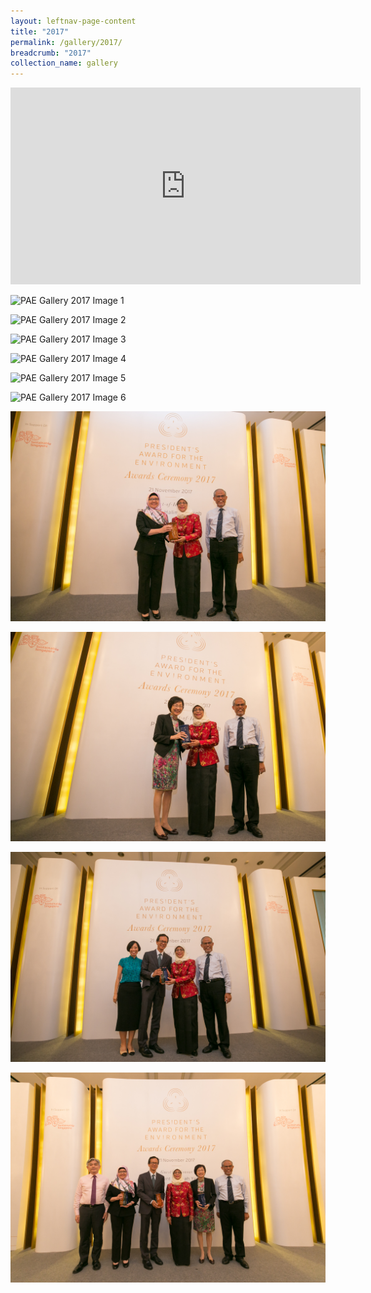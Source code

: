 ```yaml
---
layout: leftnav-page-content
title: "2017"
permalink: /gallery/2017/
breadcrumb: "2017"
collection_name: gallery
---
```


<div class="bp-youtube">
<iframe width="560" height="315" src="https://www.youtube.com/watch?v=9VT45F1ZXm0" frameborder="0" allow="accelerometer; autoplay; encrypted-media; gyroscope; picture-in-picture" allowfullscreen></iframe>
</div>

![PAE Gallery 2017 Image 1](/images/gallery/pae-2017-01.png)

![PAE Gallery 2017 Image 2](/images/gallery/pae-2017-02.png)

![PAE Gallery 2017 Image 3](/images/gallery/pae-2017-03.png)

![PAE Gallery 2017 Image 4](/images/gallery/pae-2017-04.png)

![PAE Gallery 2017 Image 5](/images/gallery/pae-2017-05.png)

![PAE Gallery 2017 Image 6](/images/gallery/pae-2017-06.png)

![PAE Gallery 2017 Image 7](/images/gallery/pae-2017-07.png)

![PAE Gallery 2017 Image 8](/images/gallery/pae-2017-08.png)

![PAE Gallery 2017 Image 9](/images/gallery/pae-2017-09.png)

![PAE Gallery 2017 Image 10](/images/gallery/pae-2017-10.png)
